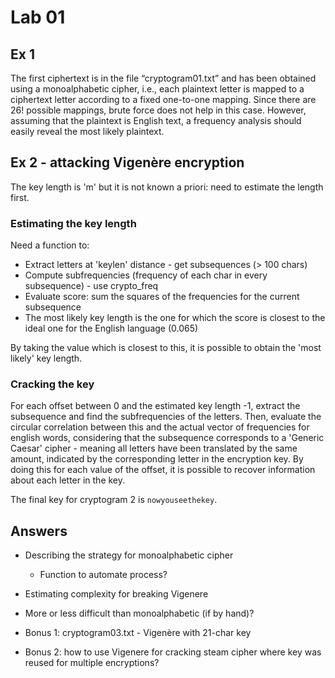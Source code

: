 # Lab 01

## Ex 1

The first ciphertext is in the file “cryptogram01.txt” and has
been obtained using a monoalphabetic cipher, i.e., each plaintext
letter is mapped to a ciphertext letter according to a fixed
one-to-one mapping. Since there are 26! possible mappings, brute
force does not help in this case. However, assuming that the
plaintext is English text, a frequency analysis should easily
reveal the most likely plaintext.

## Ex 2 - attacking Vigenère encryption

The key length is 'm' but it is not known a priori: need to estimate the length first.

### Estimating the key length

Need a function to:

- Extract letters at 'keylen' distance - get subsequences (> 100 chars)
- Compute subfrequencies (frequency of each char in every subsequence) - use crypto_freq
- Evaluate score: sum the squares of the frequencies for the current subsequence
- The most likely key length is the one for which the score is closest to the ideal one for the English language (0.065)

By taking the value which is closest to this, it is possible to obtain the 'most likely' key length.

### Cracking the key

For each offset between 0 and the estimated key length -1, extract the subsequence and find the subfrequencies of the letters.
Then, evaluate the circular correlation between this and the actual vector of frequencies for english words, considering that the subsequence corresponds to a 'Generic Caesar' cipher - meaning all letters have been translated by the same amount, indicated by the corresponding letter in the encryption key.
By doing this for each value of the offset, it is possible to recover information about each letter in the key.

The final key for cryptogram 2 is `nowyouseethekey`.

## Answers

- Describing the strategy for monoalphabetic cipher
  - Function to automate process?
- Estimating complexity for breaking Vigenere
- More or less difficult than monoalphabetic (if by hand)?

- Bonus 1: cryptogram03.txt - Vigenère with 21-char key
- Bonus 2: how to use Vigenere for cracking steam cipher where key was reused for multiple encryptions?
